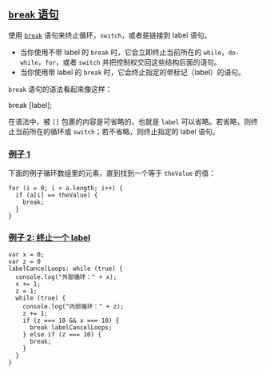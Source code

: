 ## [`break` 语句](https://developer.mozilla.org/zh-CN/docs/Web/JavaScript/Guide/Loops_and_iteration#break_语句)

使用 [`break`](https://developer.mozilla.org/zh-CN/docs/Web/JavaScript/Reference/Statements/break) 语句来终止循环，`switch`，或者是链接到 label 语句。

-   当你使用不带 label 的 `break` 时，它会立即终止当前所在的 `while`，`do-while`，`for`，或者 `switch` 并把控制权交回这些结构后面的语句。
-   当你使用带 label 的 `break` 时，它会终止指定的带标记（label）的语句。

`break` 语句的语法看起来像这样：

break [label];

在语法中，被 `[]` 包裹的内容是可省略的，也就是 `label` 可以省略。若省略，则终止当前所在的循环或 `switch`；若不省略，则终止指定的 label 语句。

### [**例子** **1**](https://developer.mozilla.org/zh-CN/docs/Web/JavaScript/Guide/Loops_and_iteration#例子_1_2)

下面的例子循环数组里的元素，直到找到一个等于 `theValue` 的值：

```
for (i = 0; i < a.length; i++) {
  if (a[i] == theValue) {
    break;
  }
}
```

### [**例子 2:** 终止一个 label](https://developer.mozilla.org/zh-CN/docs/Web/JavaScript/Guide/Loops_and_iteration#例子_2_终止一个_label)

```
var x = 0;
var z = 0
labelCancelLoops: while (true) {
  console.log("外部循环：" + x);
  x += 1;
  z = 1;
  while (true) {
    console.log("内部循环：" + z);
    z += 1;
    if (z === 10 && x === 10) {
      break labelCancelLoops;
    } else if (z === 10) {
      break;
    }
  }
}
```